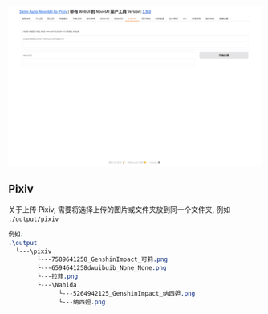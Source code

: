 ![](../assets/images/guide/pixiv.png)

## Pixiv

关于上传 Pixiv, 需要将选择上传的图片或文件夹放到同一个文件夹, 例如 `./output/pixiv`

``` css
例如:
.\output
  └---\pixiv
        └---7589641258_GenshinImpact_可莉.png
        └---6594641258dwuibuib_None_None.png
        └---拉菲.png
        └---\Nahida
              └---5264942125_GenshinImpact_纳西妲.png
              └---纳西妲.png
```
